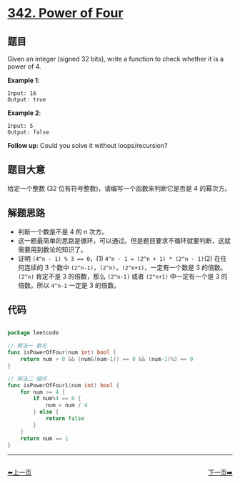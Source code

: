 # [342. Power of Four](https://leetcode.com/problems/power-of-four/)


## 题目

Given an integer (signed 32 bits), write a function to check whether it is a power of 4.

**Example 1**:

    Input: 16
    Output: true

**Example 2**:

    Input: 5
    Output: false

**Follow up**: Could you solve it without loops/recursion?

## 题目大意

给定一个整数 (32 位有符号整数)，请编写一个函数来判断它是否是 4 的幂次方。


## 解题思路

- 判断一个数是不是 4 的 n 次方。
- 这一题最简单的思路是循环，可以通过。但是题目要求不循环就要判断，这就需要用到数论的知识了。
- 证明 `(4^n - 1) % 3 == 0`，(1) `4^n - 1 = (2^n + 1) * (2^n - 1)`(2) 在任何连续的 3  个数中 `(2^n-1)`，`(2^n)`，`(2^n+1)`，一定有一个数是 3 的倍数。`(2^n)` 肯定不是 3 的倍数，那么 `(2^n-1)` 或者 `(2^n+1)` 中一定有一个是 3 的倍数。所以 `4^n-1` 一定是 3 的倍数。


## 代码

```go

package leetcode

// 解法一 数论
func isPowerOfFour(num int) bool {
    return num > 0 && (num&(num-1)) == 0 && (num-1)%3 == 0
}

// 解法二 循环
func isPowerOfFour1(num int) bool {
    for num >= 4 {
        if num%4 == 0 {
            num = num / 4
        } else {
            return false
        }
    }
    return num == 1
}

```


----------------------------------------------
<div style="display: flex;justify-content: space-between;align-items: center;">
<p><a href="https://books.halfrost.com/leetcode/ChapterFour/0300~0399/0341.Flatten-Nested-List-Iterator/">⬅️上一页</a></p>
<p><a href="https://books.halfrost.com/leetcode/ChapterFour/0300~0399/0343.Integer-Break/">下一页➡️</a></p>
</div>
